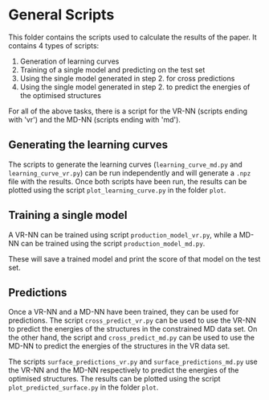 # General Scripts

This folder contains the scripts used to calculate the results of the paper. It contains 4 types of scripts:

1. Generation of learning curves
2. Training of a single model and predicting on the test set
3. Using the single model generated in step 2. for cross predictions
4. Using the single model generated in step 2. to predict the energies of the optimised structures

For all of the above tasks, there is a script for the VR-NN (scripts ending with 'vr') and the MD-NN (scripts ending with 'md').

## Generating the learning curves

The scripts to generate the learning curves (`learning_curve_md.py` and
`learning_curve_vr.py`) can be run independently and will generate a `.npz` file with the results.
Once both scripts have been run, the results can be plotted using the script `plot_learning_curve.py` in the folder `plot`.

## Training a single model

A VR-NN can be trained using script `production_model_vr.py`, while a MD-NN can be trained using the script `production_model_md.py`.

These will save a trained model and print the score of that model on the test set.

## Predictions

Once a VR-NN and a MD-NN have been trained, they can be used for predictions. The script `cross_predict_vr.py` can be used to use the VR-NN to predict the energies of the structures in the constrained MD data set. On the other hand, the script and `cross_predict_md.py` can be used to use the MD-NN to predict the energies of the structures in the VR data set.

The scripts `surface_predictions_vr.py` and `surface_predictions_md.py` use the VR-NN and the MD-NN respectively to predict the energies of the optimised structures. The results can be plotted using the script `plot_predicted_surface.py` in the folder `plot`.